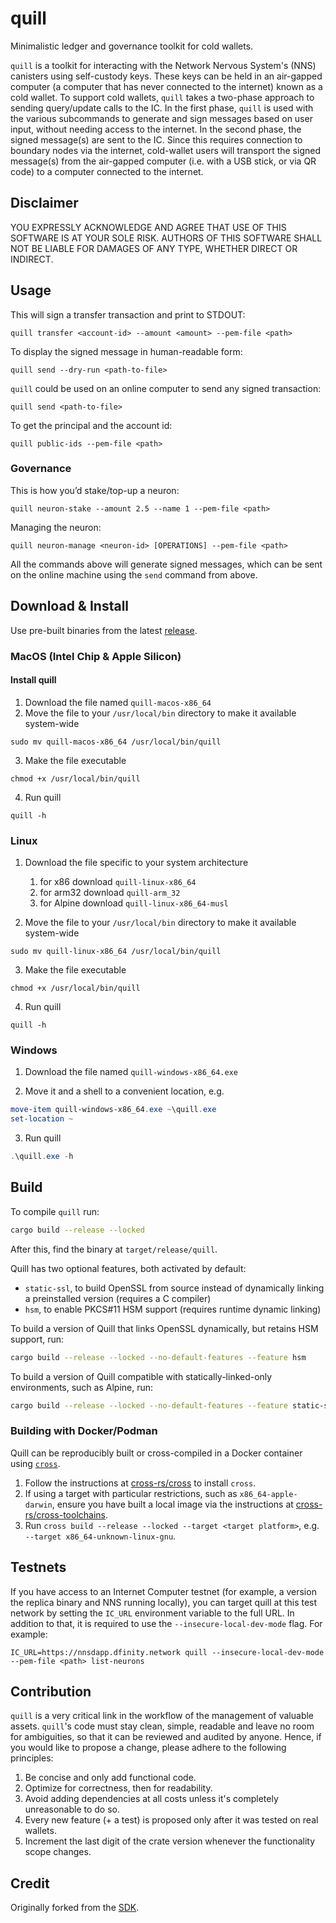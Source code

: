 # quill

Minimalistic ledger and governance toolkit for cold wallets.

`quill` is a toolkit for interacting with the Network Nervous System's (NNS) canisters using self-custody keys. These
keys
can be held in an air-gapped computer (a computer
that has never connected to the internet) known as a cold wallet. To support cold wallets, `quill` takes a two-phase
approach to sending query/update calls to the IC. In the first phase, `quill` is used with the various subcommands to
generate and sign messages based on user input, without needing access to the internet. In the second phase, the signed
message(s) are sent to the IC. Since this requires connection to boundary nodes via the internet, cold-wallet users will
transport the signed message(s) from the air-gapped computer (i.e. with a USB stick, or via QR code) to a computer connected to the
internet.

## Disclaimer

YOU EXPRESSLY ACKNOWLEDGE AND AGREE THAT USE OF THIS SOFTWARE IS AT YOUR SOLE RISK.
AUTHORS OF THIS SOFTWARE SHALL NOT BE LIABLE FOR DAMAGES OF ANY TYPE, WHETHER DIRECT OR INDIRECT.

## Usage

This will sign a transfer transaction and print to STDOUT:

    quill transfer <account-id> --amount <amount> --pem-file <path>

To display the signed message in human-readable form:

    quill send --dry-run <path-to-file>

`quill` could be used on an online computer to send any signed transaction:

    quill send <path-to-file>

To get the principal and the account id:

    quill public-ids --pem-file <path>

### Governance

This is how you’d stake/top-up a neuron:

    quill neuron-stake --amount 2.5 --name 1 --pem-file <path>

Managing the neuron:

    quill neuron-manage <neuron-id> [OPERATIONS] --pem-file <path>

All the commands above will generate signed messages, which can be sent on the online machine using the `send` command
from above.

## Download & Install

Use pre-built binaries from the latest [release](https://github.com/dfinity/quill/releases).

### MacOS (Intel Chip & Apple Silicon)

#### Install quill
1. Download the file named `quill-macos-x86_64`
2. Move the file to your `/usr/local/bin` directory to make it available system-wide

```shell
sudo mv quill-macos-x86_64 /usr/local/bin/quill
```

3. Make the file executable

```shell
chmod +x /usr/local/bin/quill
```

4. Run quill

```shell
quill -h
```

### Linux

1. Download the file specific to your system architecture
    1. for x86 download `quill-linux-x86_64`
    2. for arm32 download `quill-arm_32`
    3. for Alpine download `quill-linux-x86_64-musl`

2. Move the file to your `/usr/local/bin` directory to make it available system-wide

```shell
sudo mv quill-linux-x86_64 /usr/local/bin/quill
```

3. Make the file executable

```shell
chmod +x /usr/local/bin/quill 
```

4. Run quill

```shell
quill -h
```

### Windows

1. Download the file named `quill-windows-x86_64.exe`

2. Move it and a shell to a convenient location, e.g.

```ps1
move-item quill-windows-x86_64.exe ~\quill.exe
set-location ~
```

3. Run quill

```ps1
.\quill.exe -h
```

## Build

To compile `quill` run:

```sh
cargo build --release --locked
```

After this, find the binary at `target/release/quill`.

Quill has two optional features, both activated by default:

- `static-ssl`, to build OpenSSL from source instead of dynamically linking a preinstalled version (requires a C compiler)
- `hsm`, to enable PKCS#11 HSM support (requires runtime dynamic linking)

To build a version of Quill that links OpenSSL dynamically, but retains HSM support, run:

```sh
cargo build --release --locked --no-default-features --feature hsm
```

To build a version of Quill compatible with statically-linked-only environments, such as Alpine, run:

```sh
cargo build --release --locked --no-default-features --feature static-ssl
```

### Building with Docker/Podman

Quill can be reproducibly built or cross-compiled in a Docker container using [`cross`](https://github.com/cross-rs/cross).

1. Follow the instructions at [cross-rs/cross](https://github.com/cross-rs/cross) to install `cross`.
2. If using a target with particular restrictions, such as `x86_64-apple-darwin`, ensure you have built a local image via the instructions at [cross-rs/cross-toolchains](https://github.com/cross-rs/cross-toolchains).
3. Run `cross build --release --locked --target <target platform>`, e.g. `--target x86_64-unknown-linux-gnu`.

## Testnets

If you have access to an Internet Computer testnet (for example, a version the
replica binary and NNS running locally), you can target quill at this test
network by setting the `IC_URL` environment variable to the full URL. In addition
to that, it is required to use the `--insecure-local-dev-mode` flag. For
example:

    IC_URL=https://nnsdapp.dfinity.network quill --insecure-local-dev-mode --pem-file <path> list-neurons

## Contribution

`quill` is a very critical link in the workflow of the management of valuable assets.
`quill`'s code must stay clean, simple, readable and leave no room for ambiguities, so that it can be reviewed and
audited by anyone.
Hence, if you would like to propose a change, please adhere to the following principles:

1. Be concise and only add functional code.
2. Optimize for correctness, then for readability.
3. Avoid adding dependencies at all costs unless it's completely unreasonable to do so.
4. Every new feature (+ a test) is proposed only after it was tested on real wallets.
5. Increment the last digit of the crate version whenever the functionality scope changes.

## Credit

Originally forked from the [SDK](https://github.com/dfinity/sdk).
